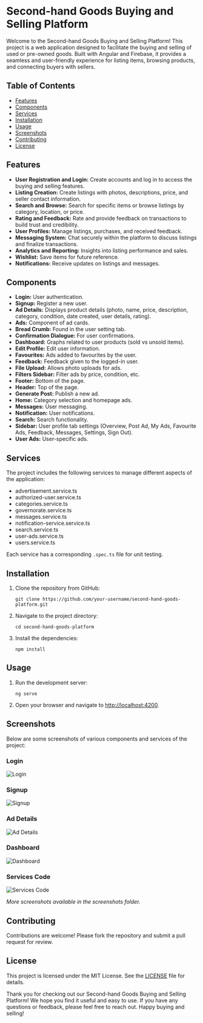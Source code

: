 
<!DOCTYPE html>
<html lang="en">
<head>
    <meta charset="UTF-8">
    <meta name="viewport" content="width=device-width, initial-scale=1.0">
    <title>Second-hand Goods Buying and Selling Platform</title>
</head>
<body>

<h1>Second-hand Goods Buying and Selling Platform</h1>

<p>Welcome to the Second-hand Goods Buying and Selling Platform! This project is a web application designed to facilitate the buying and selling of used or pre-owned goods. Built with Angular and Firebase, it provides a seamless and user-friendly experience for listing items, browsing products, and connecting buyers with sellers.</p>

<h2>Table of Contents</h2>
<ul>
    <li><a href="#features">Features</a></li>
    <li><a href="#components">Components</a></li>
    <li><a href="#services">Services</a></li>
    <li><a href="#installation">Installation</a></li>
    <li><a href="#usage">Usage</a></li>
    <li><a href="#screenshots">Screenshots</a></li>
    <li><a href="#contributing">Contributing</a></li>
    <li><a href="#license">License</a></li>
</ul>

<h2 id="features">Features</h2>
<ul>
    <li><strong>User Registration and Login:</strong> Create accounts and log in to access the buying and selling features.</li>
    <li><strong>Listing Creation:</strong> Create listings with photos, descriptions, price, and seller contact information.</li>
    <li><strong>Search and Browse:</strong> Search for specific items or browse listings by category, location, or price.</li>
    <li><strong>Rating and Feedback:</strong> Rate and provide feedback on transactions to build trust and credibility.</li>
    <li><strong>User Profiles:</strong> Manage listings, purchases, and received feedback.</li>
    <li><strong>Messaging System:</strong> Chat securely within the platform to discuss listings and finalize transactions.</li>
    <li><strong>Analytics and Reporting:</strong> Insights into listing performance and sales.</li>
    <li><strong>Wishlist:</strong> Save items for future reference.</li>
    <li><strong>Notifications:</strong> Receive updates on listings and messages.</li>
</ul>

<h2 id="components">Components</h2>
<ul>
    <li><strong>Login:</strong> User authentication.</li>
    <li><strong>Signup:</strong> Register a new user.</li>
    <li><strong>Ad Details:</strong> Displays product details (photo, name, price, description, category, condition, date created, user details, rating).</li>
    <li><strong>Ads:</strong> Component of ad cards.</li>
    <li><strong>Bread Crumb:</strong> Found in the user setting tab.</li>
    <li><strong>Confirmation Dialogue:</strong> For user confirmations.</li>
    <li><strong>Dashboard:</strong> Graphs related to user products (sold vs unsold items).</li>
    <li><strong>Edit Profile:</strong> Edit user information.</li>
    <li><strong>Favourites:</strong> Ads added to favourites by the user.</li>
    <li><strong>Feedback:</strong> Feedback given to the logged-in user.</li>
    <li><strong>File Upload:</strong> Allows photo uploads for ads.</li>
    <li><strong>Filters Sidebar:</strong> Filter ads by price, condition, etc.</li>
    <li><strong>Footer:</strong> Bottom of the page.</li>
    <li><strong>Header:</strong> Top of the page.</li>
    <li><strong>Generate Post:</strong> Publish a new ad.</li>
    <li><strong>Home:</strong> Category selection and homepage ads.</li>
    <li><strong>Messages:</strong> User messaging.</li>
    <li><strong>Notification:</strong> User notifications.</li>
    <li><strong>Search:</strong> Search functionality.</li>
    <li><strong>Sidebar:</strong> User profile tab settings (Overview, Post Ad, My Ads, Favourite Ads, Feedback, Messages, Settings, Sign Out).</li>
    <li><strong>User Ads:</strong> User-specific ads.</li>
</ul>

<h2 id="services">Services</h2>
<p>The project includes the following services to manage different aspects of the application:</p>
<ul>
    <li>advertisement.service.ts</li>
    <li>authorized-user.service.ts</li>
    <li>categories.service.ts</li>
    <li>governorate.service.ts</li>
    <li>messages.service.ts</li>
    <li>notification-service.service.ts</li>
    <li>search.service.ts</li>
    <li>user-ads.service.ts</li>
    <li>users.service.ts</li>
</ul>
<p>Each service has a corresponding <code>.spec.ts</code> file for unit testing.</p>

<h2 id="installation">Installation</h2>
<ol>
    <li>Clone the repository from GitHub:
        <pre><code>git clone https://github.com/your-username/second-hand-goods-platform.git</code></pre>
    </li>
    <li>Navigate to the project directory:
        <pre><code>cd second-hand-goods-platform</code></pre>
    </li>
    <li>Install the dependencies:
        <pre><code>npm install</code></pre>
    </li>
</ol>

<h2 id="usage">Usage</h2>
<ol>
    <li>Run the development server:
        <pre><code>ng serve</code></pre>
    </li>
    <li>Open your browser and navigate to <a href="http://localhost:4200">http://localhost:4200</a>.</li>
</ol>

<h2 id="screenshots">Screenshots</h2>
<p>Below are some screenshots of various components and services of the project:</p>
<h3>Login</h3>
<img src="path_to_screenshot" alt="Login">
<h3>Signup</h3>
<img src="path_to_screenshot" alt="Signup">
<h3>Ad Details</h3>
<img src="path_to_screenshot" alt="Ad Details">
<h3>Dashboard</h3>
<img src="path_to_screenshot" alt="Dashboard">
<h3>Services Code</h3>
<img src="path_to_screenshot" alt="Services Code">

<p><em>More screenshots available in the screenshots folder.</em></p>

<h2 id="contributing">Contributing</h2>
<p>Contributions are welcome! Please fork the repository and submit a pull request for review.</p>

<h2 id="license">License</h2>
<p>This project is licensed under the MIT License. See the <a href="LICENSE">LICENSE</a> file for details.</p>

<p>Thank you for checking out our Second-hand Goods Buying and Selling Platform! We hope you find it useful and easy to use. If you have any questions or feedback, please feel free to reach out. Happy buying and selling!</p>

</body>
</html>
